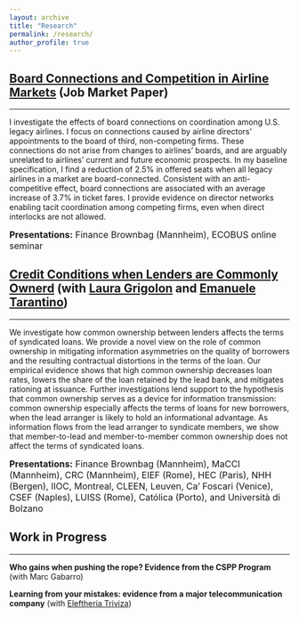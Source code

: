 ```yaml
---
layout: archive
title: "Research"
permalink: /research/
author_profile: true
---
```


## [Board Connections and Competition in Airline Markets](/files/JMP.pdf) (Job Market Paper)

---------

<p class="text-justify">I investigate the effects of board connections on coordination among U.S. legacy airlines. I focus on connections caused by airline directors' appointments to the board of third, non-competing firms. These connections do not arise from changes to airlines’ boards, and are arguably unrelated to airlines’ current and future economic prospects. In my baseline specification, I find a reduction of 2.5% in offered seats when all legacy airlines in a market are board-connected. Consistent with an anti-competitive effect, board connections are associated with an average increase of 3.7% in ticket fares. I provide evidence on director networks enabling tacit coordination among competing firms, even when direct interlocks are not allowed. </p>

<font size="-0.5"><b>Presentations:</b> Finance Brownbag (Mannheim), ECOBUS online seminar </font>

## [Credit Conditions when Lenders are Commonly Ownerd](https://lauragrig.github.io/website/ColomboGrigolonTarantinoCreditConditionswhenLendersAreCommonlyOwned.pdf) (with [Laura Grigolon](https://sites.google.com/site/lauragrig/home) and [Emanuele Tarantino](https://sites.google.com/site/etarantino/))

---------

<p class="text-justify">We investigate how common ownership between lenders affects the terms of syndicated loans. We provide a novel view on the role of common ownership in mitigating information asymmetries on the quality of borrowers and the resulting contractual distortions in the terms of the loan. Our empirical evidence shows that high common ownership decreases loan rates, lowers the share of the loan retained by the lead bank, and mitigates rationing at issuance. Further investigations lend support to the hypothesis that common ownership serves as a device for information transmission: common ownership especially affects the terms of loans for new borrowers, when the lead arranger is likely to hold an informational advantage. As information flows from the lead arranger to syndicate members, we show that member-to-lead and member-to-member common ownership does not affect the terms of syndicated loans.</p>

<font size="-0.5"><b>Presentations:</b> Finance Brownbag (Mannheim), MaCCI (Mannheim), CRC (Mannheim), EIEF (Rome), HEC (Paris), NHH (Bergen), IIOC, Montreal, CLEEN, Leuven, Ca’ Foscari (Venice), CSEF (Naples), LUISS (Rome), Católica (Porto), and Università di Bolzano </font>

## Work in Progress
---------

**Who gains when pushing the rope? Evidence from the CSPP Program** (with Marc Gabarro)

**Learning from your mistakes: evidence from a major telecommunication company** (with [Eleftheria Triviza](https://sites.google.com/site/eleftheriatrivizaecon/home))
